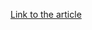 [Link to the article](https://unit42.paloaltonetworks.com/darkhydrus-delivers-new-trojan-that-can-use-google-drive-for-c2-communications/)
